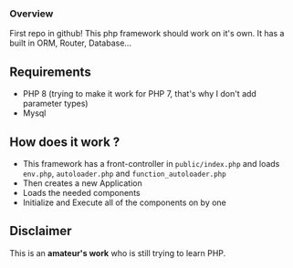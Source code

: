 ### Overview
First repo in github!
This php framework should work on it's own.
It has a built in ORM, Router, Database...

## Requirements
- PHP 8 (trying to make it work for PHP 7, that's why I don't add parameter types)
- Mysql

## How does it work ?
- This framework has a front-controller in `public/index.php` and loads `env.php`, `autoloader.php` and `function_autoloader.php`
- Then creates a new Application
- Loads the needed components
- Initialize and Execute all of the components on by one

## Disclaimer
This is an **amateur's work** who is still trying to learn PHP.
